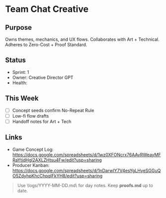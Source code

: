 ﻿# Team Chat  Creative

## Purpose
Owns themes, mechanics, and UX flows. Collaborates with Art + Technical. Adheres to Zero-Cost + Proof Standard.

## Status
- Sprint: 1
- Owner: Creative Director GPT
- Health: 

## This Week
- [ ] Concept seeds confirm No-Repeat Rule
- [ ] Low-fi flow drafts
- [ ] Handoff notes for Art + Tech

## Links
- Game Concept Log: https://docs.google.com/spreadsheets/d/1wz0XFONcrx76AAvRWeayMFRaYtjdHgl2AXLZHtsu4Fw/edit?usp=sharing
- Producer Kanban:  https://docs.google.com/spreadsheets/d/1nDarwIY7V4esYgLHyeSGGuQO5ZdyhpKhcChpqlFkYH8/edit?usp=sharing

> Use \logs/YYYY-MM-DD.md\ for day notes. Keep **proofs.md** up to date.
